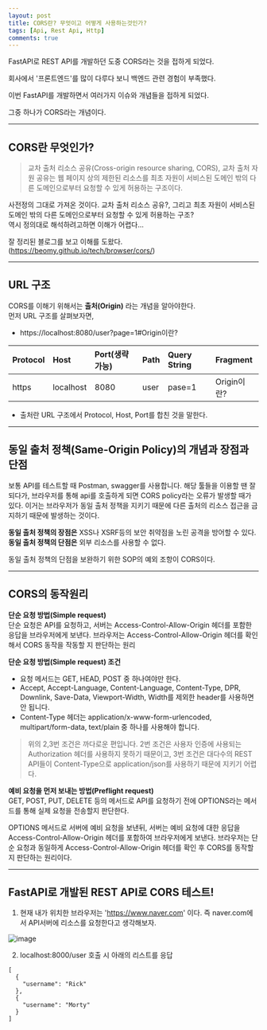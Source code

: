 ```yaml
---
layout: post
title: CORS란? 무엇이고 어떻게 사용하는것인가?
tags: [Api, Rest Api, Http]
comments: true
---
```


FastAPI로 REST API를 개발하던 도중 CORS라는 것을 접하게 되었다.   
  
회사에서 '프론트엔드'를 많이 다루다 보니 백엔드 관련 경험이 부족했다.  
  
이번 FastAPI를 개발하면서 여러가지 이슈와 개념들을 접하게 되었다.  
  
그중 하나가 CORS라는 개념이다. 

-------------

## CORS란 무엇인가?
> 교차 출처 리소스 공유(Cross-origin resource sharing, CORS), 교차 출처 자원 공유는 웹 페이지 상의 제한된 리소스를 최초 자원이 서비스된 도메인 밖의 다른 도메인으로부터 요청할 수 있게 허용하는 구조이다.  
  
사전정의 그대로 가져온 것이다. 교차 출처 리소스 공유?, 그리고 최초 자원이 서비스된 도메인 밖의 다른 도메인으로부터 요청할 수 있게 허용하는 구조?  
역시 정의대로 해석하려고하면 이해가 어렵다...

잘 정리된 블로그를 보고 이해를 도왔다.  
(https://beomy.github.io/tech/browser/cors/) 

-------------

## URL 구조
CORS를 이해기 위해서는 **출처(Origin)** 라는 개념을 알아야한다.  
먼저 URL 구조를 살펴보자면, 

- https://localhost:8080/user?page=1#Origin이란?

| Protocol | Host | Port(생략가능) | Path | Query String | Fragment | 
| :------ |:--- | :--- | :------ |:--- | :--- |
| https | localhost | 8080 | user | pase=1 | Origin이란? |
* 출처란 URL 구조에서 Protocol, Host, Port를 합친 것을 말한다.

-------------

## 동일 출처 정책(Same-Origin Policy)의 개념과 장점과 단점
보통 API를 테스트할 때 Postman, swagger를 사용합니다. 해당 툴들을 이용할 땐 잘되다가, 브라우저를 통해 api를 호출하게 되면 CORS policy라는 오류가 발생할 때가 있다. 이거는 브라우저가 동일 출처 정책을 지키기 때문에 다른 출처의 리소스 접근을 금지하기 때문에 발생하는 것이다. 

**동일 출처 정책의 장점은** XSS나 XSRF등의 보안 취약점을 노린 공격을 방어할 수 있다.  
**동일 출처 정책의 단점은** 외부 리소스를 사용할 수 없다.

동일 출처 정책의 단점을 보완하기 위한 SOP의 예외 조항이 CORS이다.

-------------

## CORS의 동작원리
**단순 요청 방법(Simple request)**  
단순 요청은 API를 요청하고, 서버는 Access-Control-Allow-Origin 헤더를 포함한 응답을 브라우저에게 보낸다. 브라우저는 Access-Control-Allow-Origin 헤더를 확인해서 CORS 동작을 작동할 지 판단하는 원리
    
**단순 요청 방법(Simple request) 조건**
* 요청 메서드는 GET, HEAD, POST 중 하나여야만 한다.  
* Accept, Accept-Language, Content-Language, Content-Type, DPR, Downlink,  Save-Data, Viewport-Width, Width를 제외한 header를 사용하면 안 됩니다.  
* Content-Type 헤더는 application/x-www-form-urlencoded, multipart/form-data, text/plain 중 하나를 사용해야 합니다.
> 위의 2,3번 조건은 까다로운 편입니다. 2번 조건은 사용자 인증에 사용되는 Authorization 헤더를 사용하지 못하기 때문이고, 3번 조건은 대다수의 REST API들이 Content-Type으로 application/json를 사용하기 때문에 지키기 어렵다.  


**예비 요청을 먼저 보내는 방법(Preflight request)**  
GET, POST, PUT, DELETE 등의 메서드로 API를 요청하기 전에 OPTIONS라는 메서드를 통해 실제 요청을 전송할지 판단한다.

OPTIONS 메서드로 서버에 예비 요청을 보낸뒤, 서버는 예비 요청에 대한 응답을 Access-Control-Allow-Origin 헤더를 포함하여 브라우저에게 보낸다. 브라우저는 단순 요청과 동일하게 Access-Control-Allow-Origin 헤더를 확인 후 CORS를 동작할 지 판단하는 원리이다.

-------------

## FastAPI로 개발된 REST API로 CORS 테스트!
1. 현재 내가 위치한 브라우저는 'https://www.naver.com' 이다. 즉 naver.com에서 API서버에 리소스를 요청한다고 생각해보자.  

![image](https://user-images.githubusercontent.com/52439201/138235829-1d72bd80-23fe-4ba9-8157-14efbe75358a.png)


2. localhost:8000/user 호출 시 아래의 리스트를 응답  
```
[
  {
    "username": "Rick"
  },
  {
    "username": "Morty"
  }
]
```
